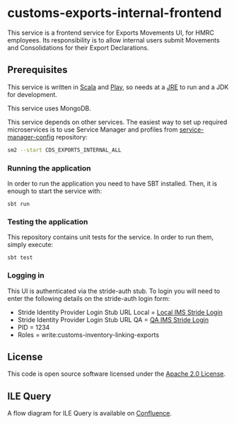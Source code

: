 
# customs-exports-internal-frontend

This service is a frontend service for Exports Movements UI, for HMRC employees.
Its responsibility is to allow internal users submit Movements and Consolidations for their Export Declarations.

## Prerequisites
This service is written in [Scala](http://www.scala-lang.org/) and [Play](http://playframework.com/), so needs at a [JRE](https://www.java.com/en/download/) to run and a JDK for development.

This service uses MongoDB.

This service depends on other services. The easiest way to set up required microservices is to use Service Manager and profiles from [service-manager-config](https://github.com/hmrc/service-manager-config/) repository:

```bash
sm2 --start CDS_EXPORTS_INTERNAL_ALL
```

### Running the application
In order to run the application you need to have SBT installed. Then, it is enough to start the service with:

`sbt run`

### Testing the application
This repository contains unit tests for the service. In order to run them, simply execute:

`sbt test`

### Logging in
This UI is authenticated via the stride-auth stub. To login you will need to enter the following details on the stride-auth login form:
* Stride Identity Provider Login Stub URL Local = [Local IMS Stride Login](http://localhost:9043/stride-idp-stub/auth-request?SAMLRequest=fZFBb4MwDIX%2FCso9kLIG0ahQobFqldpporDDbgHMigQJi0O1%2Ffsx1krdpUfb7%2BnZn9ebr75zzmCw1SoiC5cRB1Sl61Z9RKTItzQkm3iNsu%2F8QSSjPakMPkdA60xGheJvEpHRKKEltiiU7AGFrcQxOeyF7zIxGG11pTviJIhg7BT1qBWOPZgjmHNbQZHtI3KydkDheZ2uZHfSaD20pq3Bk1MsNYDDZALipFN6q6SdN76aGnShl5WdZm6le0%2FWDXodesTZpRE5pPkrXTEeBIyXtORNSJchZ7SsmhUt4SEIa1jWUIaTHHGEnUIrlY2Iz3xOWUB9ni8C4XPBmMsD%2F504b1dm04XkQkjMZnOL5j4ZeeVBnK02vbT35b%2BdtqbNLBWgbGu%2FSVxkL2I%2B8Jhnu%2FSJJkX%2BvPZuF4ov5f8Pxj8%3D&RelayState=successURL%3Dhttp%253A%252F%252Flocalhost%253A6799%252Fcustoms-exports-internal%252Fconsignment-query%26failureURL%3D%252Fstride%252Ffailure)
* Stride Identity Provider Login Stub URL QA = [QA IMS Stride Login](https://admin.qa.tax.service.gov.uk/stride-idp-stub/auth-request?SAMLRequest=fVHRboIwFP2Vpu8FBAXWCIaMmZnosiDsYW8FqjaDlvUW4%2F5%2BDCVxL7719p5z7znnLleXtkFnrkEoGeGZ5WDEZaVqIY8RLvI1CfEqXgJrG7ejSW9OMuPfPQeDBqIEeu1EuNeSKgYCqGQtB2oquk92W%2BpaDu20MqpSDUYJANdmWPWsJPQt13uuz6LiRbaN8MmYDqhts7oV0jLsYsG1ax3V2eq%2FbDBa1NxmgwqiOXTDDI5ROogRkpnRwDTjANap1dXEZPUB7AZsjDZphHdp%2Fk5qf%2BZ5ZeiTsnyak%2Fk84MPL5yTwHP%2BpLF13Ec4GOEDPNxIMkybCruMuiOMTd5HPAup61PGtIAw%2FMfqYEhz84ltedCTr%2B6Ae58SmdDBaK90y8xj%2B9yNqchihlEsjzA%2BOi%2ByNjgb3ebZJX0hS5K9L%2B15QfCv%2F3zP%2BBQ%3D%3D&RelayState=successURL%3D%252Fcustoms-exports-internal%252Fnotifications%252Ffe576898-2f76-4f91-bcbd-f6093b9c86a8%26failureURL%3D%252Fstride%252Ffailure)
* PID = 1234 
* Roles = write:customs-inventory-linking-exports

## License

This code is open source software licensed under the [Apache 2.0 License]("http://www.apache.org/licenses/LICENSE-2.0.html").

## ILE Query

A flow diagram for ILE Query is available on [Confluence](https://confluence.tools.tax.service.gov.uk/x/0wm9Mw).
